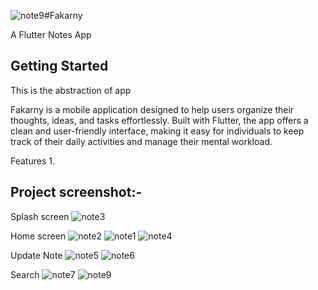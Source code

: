 ![note9](https://github.com/user-attachments/assets/3534cf90-0107-49a6-9377-582f9950631f)#Fakarny

A Flutter Notes App

## Getting Started
This is the abstraction of app

Fakarny is a mobile application designed to help users organize their thoughts, ideas, and tasks effortlessly. Built with Flutter, the app offers a clean and user-friendly interface, making it easy for individuals to keep track of their daily activities and manage their mental workload.

Features
1. 

## Project screenshot:-
Splash screen
![note3](https://github.com/user-attachments/assets/917af0a7-ab60-4a7b-b008-e3a46b651abc)

Home screen
![note2](https://github.com/user-attachments/assets/0505871c-25f0-4793-b78e-9f9aa88b7774)
![note1](https://github.com/user-attachments/assets/31c15984-16c9-4443-87e8-9776c8093108) 
![note4](https://github.com/user-attachments/assets/9ed002cc-a657-4bba-adef-b2eda68b2c19)

Update Note
![note5](https://github.com/user-attachments/assets/63d7fb35-2802-43d5-a5fb-0ad5bbce52e9)
![note6](https://github.com/user-attachments/assets/376ea326-d635-4db1-8c85-65f3ce50e32a)

Search
![note7](https://github.com/user-attachments/assets/149e51fd-9c39-4dfa-a783-bfc16989c5ce)
![note9](https://github.com/user-attachments/assets/360d0f43-410a-4af6-8216-d5fa943a03eb)












